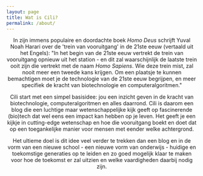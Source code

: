 ```yaml
---
layout: page
title: Wat is Cili?
permalink: /about/
---
```


<p align="center"> In zijn immens populaire en doordachte boek <i>Homo Deus</i> schrijft Yuval Noah Harari over de 'trein van vooruitgang' in de 21ste eeuw (vertaald uit het Engels): "In het begin van de 21ste eeuw vertrekt de trein van vooruitgang opnieuw uit het station - en dit zal waarschijnlijk de laatste trein ooit zijn die vertrekt met de naam <i>Homo Sapiens</i>. Wie deze trein mist, zal nooit meer een tweede kans krijgen. Om een plaatsje te kunnen bemachtigen moet je de technologie van de 21ste eeuw begrijpen, en meer specifiek de kracht van biotechnologie en computeralgoritmen." </p>

<p style="text-align: center;"> Cili start met een simpel basisidee: jou een inzicht geven in de kracht van biotechnologie, computeralgoritmen en alles daarrond. Cili is daarom een blog die een luchtige maar wetenschappelijke kijk geeft op fascinerende (bio)tech dat wel eens een impact kan hebben op je leven. Het geeft je een kijkje in cutting-edge wetenschap en hoe die vooruitgang boekt en doet dat op een toegankelijke manier voor mensen met eender welke achtergrond. </p>

<p style="text-align: center;"> Het ultieme doel is dit idee veel verder te trekken dan een blog en in de vorm van een nieuwe school - een nieuwe vorm van onderwijs - huidige en toekomstige generaties op te leiden en zo goed mogelijk klaar te maken voor hoe de toekomst er zal uitzien en welke vaardigheden daarbij nodig zijn. </p>
